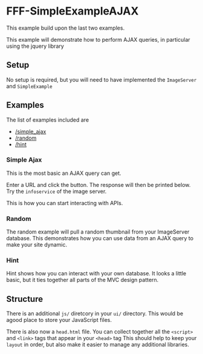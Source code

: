 # FFF-SimpleExampleAJAX

This example build upon the last two examples.

This example will demonstrate how to perform AJAX queries, in particular using the jquery library

## Setup

No setup is required, but you will need to have implemented the `ImageServer` and `SimpleExample`

## Examples

The list of examples included are

- [/simple_ajax](simple_ajax)
- [/random](random)
- [/hint](hint)

### Simple Ajax

This is the most basic an AJAX query can get. 

Enter a URL and click the button. The response will then be printed below. Try the `infoservice` of the image server. 

This is how you can start interacting with APIs.

### Random

The random example will pull a random thumbnail from your ImageServer database. 
This demonstrates how you can use data from an AJAX query to make your site dynamic.

### Hint

Hint shows how you can interact with your own database. It looks a little basic, but it ties together all parts of the MVC design pattern.

## Structure

There is an additional `js/` diretcory in your `ui/` directory. This would be agood place to store your JavaScript files.

There is also now a `head.html` file. You can collect together all the `<script>` and `<link>` tags that appear in your `<head>` tag
This should help to keep your `layout` in order, but also make it easier to manage any additional libraries.

